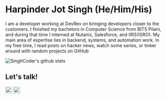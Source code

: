 # Harpinder Jot Singh (He/Him/His)

I am a developer working at DevRev on bringing developers closer to the customers.
I finished my bachelors in Computer Science from BITS Pilani, and during that time I interned at Nutanix, Salesforce, and IIRS(ISRO).
My main area of expertise lies in backend, systems, and automation work.
In my free time, I read posts on hacker news, watch some series, or tinker around with random projects on GitHub

![SinghCoder's github stats](https://github-readme-stats.vercel.app/api?username=singhcoder&show_icons=true&theme=radical&count_private=true)

## Let's talk!

[<img align="left" alt="Harpinder | Gmail" width="22px" src="https://cdn.jsdelivr.net/npm/simple-icons@3.7.0/icons/gmail.svg" />][gmail]
[<img align="left" alt="Harpinder | LinkedIn" width="22px" src="https://cdn.jsdelivr.net/npm/simple-icons@v3/icons/linkedin.svg" />][linkedin]

[gmail]: mailto:harpinderjots@gmail.com
[linkedin]: https://www.linkedin.com/in/singhcoder/
